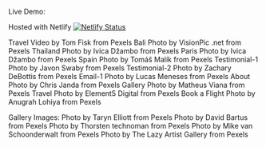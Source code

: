 Live Demo:

Hosted with Netlify
[![Netlify Status](https://api.netlify.com/api/v1/badges/82921e42-3407-46f9-9d34-a7924318b3d0/deploy-status)](https://app.netlify.com/sites/travel-website-v2/deploys)

Travel Video by Tom Fisk from Pexels
Bali Photo by VisionPic .net from Pexels
Thailand Photo by Ivica Džambo from Pexels
Paris Photo by Ivica Džambo from Pexels
Spain Photo by Tomáš Malík from Pexels
Testimonial-1 Photo by Javon Swaby from Pexels
Testimonial-2 Photo by Zachary DeBottis from Pexels
Email-1 Photo by Lucas Meneses from Pexels
About Photo by Chris Janda from Pexels
Gallery Photo by Matheus Viana from Pexels
Travel Photo by Element5 Digital from Pexels
Book a Flight Photo by Anugrah Lohiya from Pexels

Gallery Images:
Photo by Taryn Elliott from Pexels
Photo by David Bartus from Pexels
Photo by Thorsten technoman from Pexels
Photo by Mike van Schoonderwalt from Pexels
Photo by The Lazy Artist Gallery from Pexels
